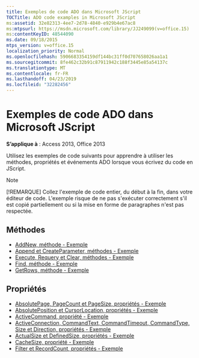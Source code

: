 ```yaml
---
title: Exemples de code ADO dans Microsoft JScript
TOCTitle: ADO code examples in Microsoft JScript
ms:assetid: 32e82313-4ee7-2d78-4840-e929b4e67ac8
ms:mtpsurl: https://msdn.microsoft.com/library/JJ249099(v=office.15)
ms:contentKeyID: 48544090
ms.date: 09/18/2015
mtps_version: v=office.15
localization_priority: Normal
ms.openlocfilehash: 5906683354159df144bc31ff0d707658026aa1a1
ms.sourcegitcommit: 8fe462c32b91c87911942c188f3445e85a54137c
ms.translationtype: MT
ms.contentlocale: fr-FR
ms.lasthandoff: 04/23/2019
ms.locfileid: "32282456"
---
```

# <a name="ado-code-examples-in-microsoft-jscript"></a>Exemples de code ADO dans Microsoft JScript

**S’applique à** : Access 2013, Office 2013

Utilisez les exemples de code suivants pour apprendre à utiliser les méthodes, propriétés et événements ADO lorsque vous écrivez du code en JScript.

> [!NOTE]
> [!REMARQUE] Collez l'exemple de code entier, du début à la fin, dans votre éditeur de code. L'exemple risque de ne pas s'exécuter correctement s'il est copié partiellement ou si la mise en forme de paragraphes n'est pas respectée.

## <a name="methods"></a>Méthodes

- [AddNew, méthode - Exemple](addnew-method-example-jscript.md)
- [Append et CreateParameter, méthodes - Exemple](append-and-createparameter-methods-example-jscript.md)
- [Execute, Requery et Clear, méthodes - Exemple](execute-requery-and-clear-methods-example-jscript.md)
- [Find, méthode - Exemple](find-method-example-jscript.md)
- [GetRows, méthode - Exemple](getrows-method-example-vb.md)

## <a name="properties"></a>Propriétés

- [AbsolutePage, PageCount et PageSize, propriétés - Exemple](absolutepage-pagecount-and-pagesize-properties-example-jscript.md)
- [AbsolutePosition et CursorLocation, propriétés - Exemple](absoluteposition-and-cursorlocation-properties-example-jscript.md)
- [ActiveCommand, propriété - Exemple](activecommand-property-example-jscript.md)
- [ActiveConnection, CommandText, CommandTimeout, CommandType, Size et Direction, propriétés - Exemple](activeconnection-commandtext-commandtimeout-commandtype-size-and-direction-properties-example-jscript.md)
- [ActualSize et DefinedSize, propriétés - Exemple](actualsize-and-definedsize-properties-example-jscript.md)
- [CacheSize, propriété - Exemple](cachesize-property-example-jscript.md)
- [Filter et RecordCount, propriétés - Exemple](filter-and-recordcount-properties-example-jscript.md)

